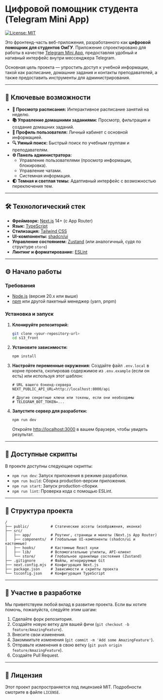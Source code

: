 
# Цифровой помощник студента (Telegram Mini App)

[![License: MIT](https://img.shields.io/badge/License-MIT-yellow.svg)](https://opensource.org/licenses/MIT)

Это фронтенд-часть веб-приложения, разработанного как **цифровой помощник для студентов ОмГУ**. Приложение спроектировано для работы в качестве [Telegram Mini App](https://core.telegram.org/bots/webapps), предоставляя удобный и нативный интерфейс внутри мессенджера Telegram.

Основная цель проекта — упростить доступ к учебной информации, такой как расписание, домашние задания и контакты преподавателей, а также предоставить инструменты для администрирования.

---

## 🚀 Ключевые возможности

- **📅 Просмотр расписания:** Интерактивное расписание занятий на неделю.
- **📚 Управление домашними заданиями:** Просмотр, фильтрация и создание домашних заданий.
- **👤 Профиль пользователя:** Личный кабинет с основной информацией.
- **🔍 Умный поиск:** Быстрый поиск по учебным группам и преподавателям.
- **⚙️ Панель администратора:**
  - Управление пользователями (просмотр информации, блокировка).
  - Управление чатами.
  - Системная информация.
- **🌓 Темная и светлая темы:** Адаптивный интерфейс с возможностью переключения тем.

---

## 🛠️ Технологический стек

- **Фреймворк:** [Next.js](https://nextjs.org/) 14+ (с App Router)
- **Язык:** [TypeScript](https://www.typescriptlang.org/)
- **Стилизация:** [Tailwind CSS](https://tailwindcss.com/)
- **UI-компоненты:** [shadcn/ui](https://ui.shadcn.com/)
- **Управление состоянием:** [Zustand](https://github.com/pmndrs/zustand) (или аналогичный, судя по структуре `store`)
- **Линтинг и форматирование:** [ESLint](https://eslint.org/)

---

## ⚙️ Начало работы

### Требования

- [Node.js](https://nodejs.org/en/) (версия 20.x или выше)
- [npm](https://www.npmjs.com/) или другой пакетный менеджер (yarn, pnpm)

### Установка и запуск

1.  **Клонируйте репозиторий:**
    ```bash
    git clone <your-repository-url>
    cd s13_front
    ```

2.  **Установите зависимости:**
    ```bash
    npm install
    ```

3.  **Настройте переменные окружения:**
    Создайте файл `.env.local` в корне проекта, скопировав содержимое из `.env.example` (если он есть) или используя этот шаблон:

    ```env
    # URL вашего бэкенд-сервера
    NEXT_PUBLIC_API_URL=http://localhost:8000/api

    # Другие секретные ключи или токены, если они необходимы
    # TELEGRAM_BOT_TOKEN=...
    ```

4.  **Запустите сервер для разработки:**
    ```bash
    npm run dev
    ```

    Откройте [http://localhost:3000](http://localhost:3000) в вашем браузере, чтобы увидеть результат.

---

## 📜 Доступные скрипты

В проекте доступны следующие скрипты:

- `npm run dev`: Запуск приложения в режиме разработки.
- `npm run build`: Сборка production-версии приложения.
- `npm run start`: Запуск production-сборки.
- `npm run lint`: Проверка кода с помощью ESLint.

---

## 📂 Структура проекта

```
/
├── public/          # Статические ассеты (изображения, иконки)
├── src/
│   ├── app/         # Роутинг, страницы и макеты (Next.js App Router)
│   ├── components/  # Глобальные UI-компоненты (shadcn/ui и кастомные)
│   ├── hooks/       # Кастомные React хуки
│   ├── lib/         # Вспомогательные утилиты, API-клиент
│   └── store/       # Глобальное хранилище состояния (Zustand)
├── .gitignore       # Файлы, игнорируемые Git
├── next.config.mjs  # Конфигурация Next.js
├── package.json     # Зависимости и скрипты проекта
└── tsconfig.json    # Конфигурация TypeScript
```

---

## 🤝 Участие в разработке

Мы приветствуем любой вклад в развитие проекта. Если вы хотите помочь, пожалуйста, следуйте этим шагам:

1.  Сделайте форк репозитория.
2.  Создайте новую ветку для вашей фичи (`git checkout -b feature/AmazingFeature`).
3.  Внесите свои изменения.
4.  Закоммитьте изменения (`git commit -m 'Add some AmazingFeature'`).
5.  Отправьте изменения в свою ветку (`git push origin feature/AmazingFeature`).
6.  Создайте Pull Request.

---

## 📄 Лицензия

Этот проект распространяется под лицензией MIT. Подробности смотрите в файле `LICENSE`.
